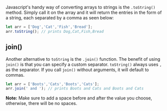 
Javascript's handy way of converting arrays to strings is the
`.toString()` method. Simply call it on the array and it will
return the entries in the form of a string, each separated by
a comma as seen below:

```javascript
let arr = ['Dog','Cat','Fish','Bread'];
arr.toString(); // prints Dog,Cat,Fish,Bread
```

## join()

Another alternative to `toString` is the `.join()` function.
The benefit of using `join()` is that you can specify a custom
separator. `toString()` always uses `,` as the separator.
If you call `join()` without arguments, it will default to commas.

```javascript
let arr = ['Boots','Cats','Boots','Cats'];
arr.join(' and '); // prints Boots and Cats and Boots and Cats
```

**Note:** Make sure to add a space before and after the value you choose, otherwise,
there will be no spaces.
